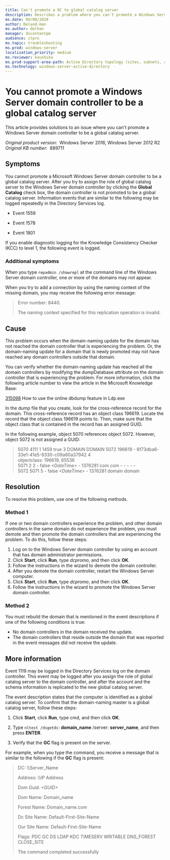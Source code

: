 ```yaml
---
title: Can't promote a DC to global catalog server
description: Describes a problem where you can't promote a Windows Server-based domain controller to be a global catalog server.
ms.date: 09/08/2020
author: Deland-Han
ms.author: delhan
manager: dscontentpm
audience: itpro
ms.topic: troubleshooting
ms.prod: windows-server
localization_priority: medium
ms.reviewer: kaushika
ms.prod-support-area-path: Active Directory topology (sites, subnets, and connection objects)
ms.technology: windows-server-active-directory
---
```

# You cannot promote a Windows Server domain controller to be a global catalog server

This article provides solutions to an issue where you can't promote a Windows Server domain controller to be a global catalog server.

_Original product version:_ &nbsp;Windows Server 2016, Windows Server 2012 R2  
_Original KB number:_ &nbsp;889711

## Symptoms

You cannot promote a Microsoft Windows Server domain controller to be a global catalog server. After you try to assign the role of global catalog server to the Windows Server domain controller by clicking the **Global Catalog** check box, the domain controller is not promoted to be a global catalog server. Information events that are similar to the following may be logged repeatedly in the Directory Services log.

- Event 1559

- Event 1578

- Event 1801

If you enable diagnostic logging for the Knowledge Consistency Checker (KCC) to level 1, the following event is logged.

### Additional symptoms

When you type `repadmin /showrepl` at the command line of the Windows Server domain controller, one or more of the domains may not appear.

When you try to add a connection by using the naming context of the missing domain, you may receive the following error message:  
> Error number: 8440.
>
> The naming context specified for this replication operation is invalid.

## Cause

This problem occurs when the domain-naming update for the domain has not reached the domain controller that is experiencing the problem. Or, the domain-naming update for a domain that is newly promoted may not have reached any domain controllers outside that domain.

You can verify whether the domain-naming update has reached all the domain controllers by modifying the dumpDatabase attribute on the domain controller that is experiencing the problem. For more information, click the following article number to view the article in the Microsoft Knowledge Base:

[315098](https://support.microsoft.com/help/315098) How to use the online dbdump feature in Ldp.exe  

In the dump file that you create, look for the cross-reference record for the domain. This cross-reference record has an object class 196619. Locate the record that the object class 196619 points to. Then, make sure that the object class that is contained in the record has an assigned GUID.

In the following example, object 5070 references object 5072. However, object 5072 is not assigned a GUID:

> 5070 4111 1 1459 true 3 DOMAIN DOMAIN 5072 196619 - 6f73dba6-33e1-41e5-9330-c09a60a37942 4  
 objectclass: 196619, 65536  
5071 2 2 - false *\<DateTime>* - 1376281 com com - - - - -  
5072 5071 5 - false *\<DateTime>* - 1376281 domain domain  

## Resolution

To resolve this problem, use one of the following methods.

### Method 1

If one or two domain controllers experience the problem, and other domain controllers in the same domain do not experience the problem, you must demote and then promote the domain controllers that are experiencing the problem. To do this, follow these steps:  

1. Log on to the Windows Server domain controller by using an account that has domain administrator permissions.
2. Click **Start**, click **Run**, type *dcpromo*, and then click **OK**.
3. Follow the instructions in the wizard to demote the domain controller.
4. After you demote the domain controller, restart the Windows Server computer.
5. Click **Start**, click **Run**, type *dcpromo*, and then click **OK**.
6. Follow the instructions in the wizard to promote the Windows Server domain controller.

### Method 2

You must rebuild the domain that is mentioned in the event descriptions if one of the following conditions is true:  

- No domain controllers in the domain received the update.
- The domain controllers that reside outside the domain that was reported in the event messages did not receive the update.

## More information

Event 1119 may be logged in the Directory Services log on the domain controller. This event may be logged after you assign the role of global catalog server to the domain controller, and after the account and the schema information is replicated to the new global catalog server.

The event description states that the computer is identified as a global catalog server. To confirm that the domain-naming master is a global catalog server, follow these steps:  

1. Click **Start**, click **Run**, type cmd, and then click **OK**.
2. Type `nltest /dsgetdc`: **domain_name** /server: **server_name**, and then press **ENTER**.

3. Verify that the **GC** flag is present on the server.  

For example, when you type the command, you receive a message that is similar to the following if the **GC** flag is present:  
> DC: \\\\Server_Name
>
> Address: \\\\IP Address
>
> Dom Guid: *\<GUID>*
>
> Dom Name: Domain_name
>
> Forest Name: Domain_name.com
>
> Dc Site Name: Default-First-Site-Name
>
> Our Site Name: Default-First-Site-Name
>
> Flags: PDC GC DS LDAP KDC TIMESERV WRITABLE DNS_FOREST CLOSE_SITE
>
> The command completed successfully
